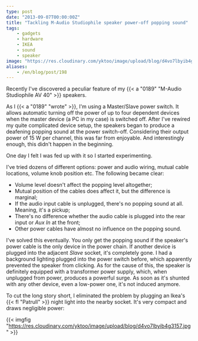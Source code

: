 ```yaml
---
type: post
date: "2013-09-07T00:00:00Z"
title: "Tackling M-Audio Studiophile speaker power-off popping sound"
tags:
    - gadgets
    - hardware
    - IKEA
    - sound
    - speaker
image: "https://res.cloudinary.com/yktoo/image/upload/blog/d4vo7lbyib4g3157.jpg"
aliases:
    - /en/blog/post/198
---
```


Recently I've discovered a peculiar feature of my {{< a "0189" "M-Audio Studiophile AV 40" >}} speakers.

<!--more-->

As I {{< a "0189" "wrote" >}}, I'm using a Master/Slave power switch. It allows automatic turning off the power of up to four dependent devices when the master device (a PC in my case) is switched off. After I've rewired my quite complicated device setup, the speakers began to produce a deafening popping sound at the power switch-off. Considering their output power of 15 W per channel, this was far from enjoyable. And interestingly enough, this didn't happen in the beginning.

One day I felt I was fed up with it so I started experimenting.

I've tried dozens of different options: power and audio wiring, mutual cable locations, volume knob position etc. The following became clear:

* Volume level doesn't affect the popping level altogether;
* Mutual position of the cables does affect it, but the difference is marginal;
* If the audio input cable is unplugged, there's no popping sound at all. Meaning, it's a pickup;
* There's no difference whether the audio cable is plugged into the rear input or *Aux In* at the front;
* Other power cables have almost no influence on the popping sound.

I've solved this eventually. You only get the popping sound if the speaker's power cable is the only device in the power chain. If another device is plugged into the adjacent *Slave* socket, it's completely gone. I had a background lighting plugged into the power switch before, which apparently prevented the speaker from clicking. As for the cause of this, the speaker is definitely equipped with a transformer power supply, which, when unplugged from power, produces a powerful surge. As soon as it's shunted with any other device, even a low-power one, it's not induced anymore.

To cut the long story short, I eliminated the problem by plugging an Ikea's {{< fl "Patrull" >}} night light into the nearby socket. It's very compact and draws negligible power:

{{< imgfig "https://res.cloudinary.com/yktoo/image/upload/blog/d4vo7lbyib4g3157.jpg" >}}
